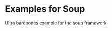 # Examples for Soup

Ultra barebones example for the [soup](https://github.com/1bardesign/soup) framework